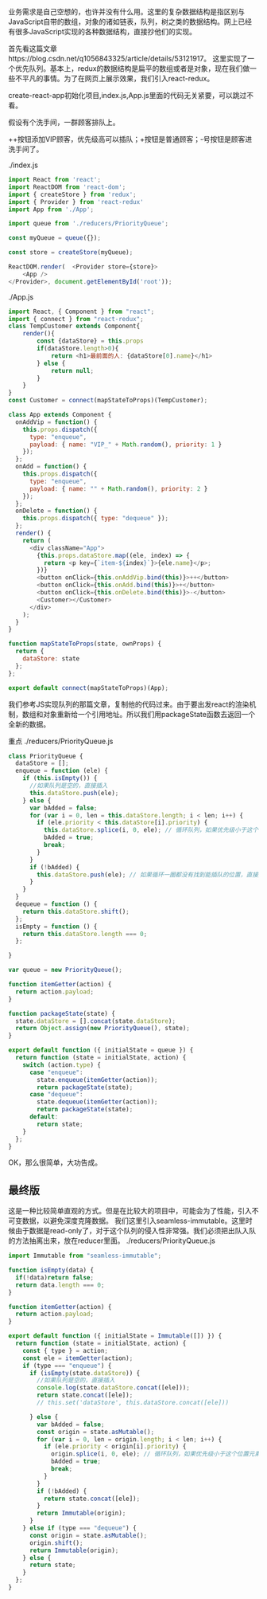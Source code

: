业务需求是自己空想的，也许并没有什么用。这里的复杂数据结构是指区别与JavaScript自带的数组，对象的诸如链表，队列，树之类的数据结构。网上已经有很多JavaScript实现的各种数据结构，直接抄他们的实现。

首先看这篇文章https://blog.csdn.net/q1056843325/article/details/53121917。
这里实现了一个优先队列。基本上，redux的数据结构是扁平的数组或者是对象，现在我们做一些不平凡的事情。为了在网页上展示效果，我们引入react-redux。

create-react-app初始化项目,index.js,App.js里面的代码无关紧要，可以跳过不看。

假设有个洗手间，一群顾客排队上。

++按钮添加VIP顾客，优先级高可以插队；+按钮是普通顾客；-号按钮是顾客进洗手间了。


./index.js
```js
import React from 'react';
import ReactDOM from 'react-dom';
import { createStore } from 'redux';
import { Provider } from 'react-redux'
import App from './App';

import queue from './reducers/PriorityQueue';

const myQueue = queue({});

const store = createStore(myQueue);

ReactDOM.render(  <Provider store={store}>
    <App />
</Provider>, document.getElementById('root'));
```
./App.js
```js
import React, { Component } from "react";
import { connect } from "react-redux";
class TempCustomer extends Component{
    render(){
        const {dataStore} = this.props
        if(dataStore.length>0){
            return <h1>最前面的人: {dataStore[0].name}</h1>
        } else {
            return null;
        }        
    }
}
const Customer = connect(mapStateToProps)(TempCustomer);

class App extends Component {
  onAddVip = function() {
    this.props.dispatch({
      type: "enqueue",
      payload: { name: "VIP_" + Math.random(), priority: 1 }
    });
  };
  onAdd = function() {
    this.props.dispatch({
      type: "enqueue",
      payload: { name: "" + Math.random(), priority: 2 }
    });
  };
  onDelete = function() {
    this.props.dispatch({ type: "dequeue" });
  };
  render() {
    return (
      <div className="App">
        {this.props.dataStore.map((ele, index) => {
          return <p key={`item-${index}`}>{ele.name}</p>;
        })}
        <button onClick={this.onAddVip.bind(this)}>++</button>
        <button onClick={this.onAdd.bind(this)}>+</button>
        <button onClick={this.onDelete.bind(this)}>-</button>
        <Customer></Customer>
      </div>
    );
  }
}

function mapStateToProps(state, ownProps) {
  return {
    dataStore: state
  };
};

export default connect(mapStateToProps)(App);
```

我们参考JS实现队列的那篇文章，复制他的代码过来。由于要出发react的渲染机制，数组和对象重新给一个引用地址。所以我们用packageState函数去返回一个全新的数据。

重点 ./reducers/PriorityQueue.js
```js
class PriorityQueue {
  dataStore = [];
  enqueue = function (ele) {
    if (this.isEmpty()) {
      //如果队列是空的，直接插入
      this.dataStore.push(ele);
    } else {
      var bAdded = false;
      for (var i = 0, len = this.dataStore.length; i < len; i++) {
        if (ele.priority < this.dataStore[i].priority) {
          this.dataStore.splice(i, 0, ele); // 循环队列，如果优先级小于这个位置元素的优先级，插入
          bAdded = true;
          break;
        }
      }
      if (!bAdded) {
        this.dataStore.push(ele); // 如果循环一圈都没有找到能插队的位置，直接插入队列尾部
      }
    }
  }
  dequeue = function () {
    return this.dataStore.shift();
  };
  isEmpty = function () {
    return this.dataStore.length === 0;
  };

}

var queue = new PriorityQueue();

function itemGetter(action) {
  return action.payload;
}

function packageState(state) {
  state.dataStore = [].concat(state.dataStore);
  return Object.assign(new PriorityQueue(), state);
}

export default function ({ initialState = queue }) {
  return function (state = initialState, action) {
    switch (action.type) {
      case "enqueue":
        state.enqueue(itemGetter(action));
        return packageState(state);
      case "dequeue":
        state.dequeue(itemGetter(action));
        return packageState(state);
      default:
        return state;
    }
  };
}
```
OK，那么很简单，大功告成。


## 最终版
这是一种比较简单直观的方式。但是在比较大的项目中，可能会为了性能，引入不可变数据，以避免深度克隆数据。 我们这里引入seamless-immutable。这里时候由于数据是read-only了，对于这个队列的侵入性非常强。我们必须把出队入队的方法抽离出来，放在reducer里面。 ./reducers/PriorityQueue.js
```js
import Immutable from "seamless-immutable";

function isEmpty(data) {
  if(!data)return false;
  return data.length === 0;
}

function itemGetter(action) {
  return action.payload;
}

export default function ({ initialState = Immutable([]) }) {
  return function (state = initialState, action) {
    const { type } = action;
    const ele = itemGetter(action);
    if (type === "enqueue") {
      if (isEmpty(state.dataStore)) {
        //如果队列是空的，直接插入
        console.log(state.dataStore.concat([ele]));
        return state.concat([ele]);
        // this.set('dataStore', this.dataStore.concat([ele]))

      } else {
        var bAdded = false;
        const origin = state.asMutable();
        for (var i = 0, len = origin.length; i < len; i++) {
          if (ele.priority < origin[i].priority) {
            origin.splice(i, 0, ele); // 循环队列，如果优先级小于这个位置元素的优先级，插入
            bAdded = true;
            break;
          }
        }
        if (!bAdded) {
          return state.concat([ele]);
        }
        return Immutable(origin);
      }
    } else if (type === "dequeue") {
      const origin = state.asMutable();
      origin.shift();
      return Immutable(origin);
    } else {
      return state;
    }
  };
}
```